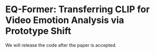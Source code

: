 # EQ-Former: Transferring CLIP for Video Emotion Analysis via Prototype Shift
We will release the code after the paper is accepted.
